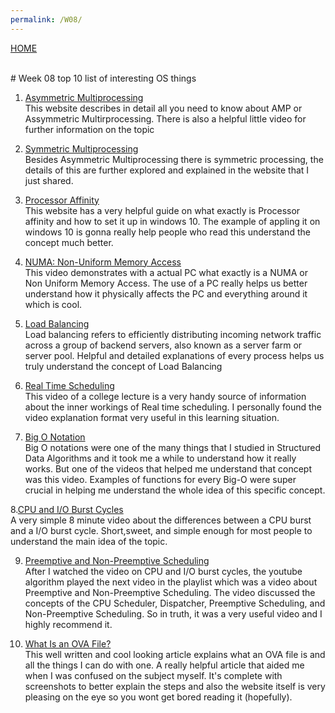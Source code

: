 ```yaml
---
permalink: /W08/
---
```

[HOME](../)

<br>
# Week 08 top 10 list of interesting OS things

1. [Asymmetric Multiprocessing](https://networkencyclopedia.com/asymmetric-multiprocessing-amp/)<br>
This website describes in detail all you need to know about AMP or Assymmetric Multirprocessing. There is also a helpful little video for further information on the topic

2. [Symmetric Multiprocessing](https://www.sciencedirect.com/topics/computer-science/symmetric-multi-processor)<br>
Besides Asymmetric Multiprocessing there is symmetric processing, the details of this are further explored and explained in the website that I just shared.
  
 
3. [Processor Affinity](https://www.thewindowsclub.com/processor-affinity-windows)<br>
This website has a very helpful guide on what exactly is Processor affinity and how to set it up in windows 10. The example of appling it on windows 10 is gonna really help people who read this understand the concept much better.

 
 4. [NUMA: Non-Uniform Memory Access](https://www.youtube.com/watch?v=M-Q02b5uvfY&ab_channel=Level1Techs)<br>
 This video demonstrates with a actual PC what exactly is a NUMA or Non Uniform Memory Access. The use of a PC really helps us better understand how it physically affects the PC and everything around it which is cool.

 5. [Load Balancing](https://www.nginx.com/resources/glossary/load-balancing/)<br>
 Load balancing refers to efficiently distributing incoming network traffic across a group of backend servers, also known as a server farm or server pool. Helpful and detailed explanations of every process helps us truly understand the concept of Load Balancing
 

 6. [Real Time Scheduling](https://www.youtube.com/watch?v=w3XjhJ7Ex1Y&ab_channel=DavidEvans)<br>
 This video of a college lecture is a very handy source of information about the inner workings of Real time scheduling. I personally found the video explanation format very useful in this learning situation.

  
 7. [Big O Notation](https://www.youtube.com/watch?v=D6xkbGLQesk)<br>
 Big O notations were one of the many things that I studied in Structured Data Algorithms and it took me a while to understand how it really works. But one of the videos that helped me understand that concept was this video. Examples of functions for every Big-O were super crucial in helping me understand the whole idea of this specific concept.
 
8.[CPU and I/O Burst Cycles](https://www.youtube.com/watch?v=pVzb3TUcDLo&ab_channel=NesoAcademy)<br>
A very simple 8 minute video about the differences between a CPU burst and a I/O burst cycle. Short,sweet, and simple enough for most people to understand the main idea of the topic.
 
  
 9. [Preemptive and Non-Preemptive Scheduling](https://www.youtube.com/watch?v=4DhFmL-6SDA&ab_channel=NesoAcademy)<br>
 After I watched the video on CPU and I/O burst cycles, the youtube algorithm played the next video in the playlist which was a video about Preemptive and Non-Preemptive Scheduling. The video discussed the concepts of the CPU Scheduler, Dispatcher, Preemptive Scheduling, and Non-Preemptive Scheduling. So in truth, it was a very useful video and I highly recommend it.

 
 
 10. [What Is an OVA File?](https://www.lifewire.com/ova-file-4144357)<br>
This well written and cool looking article explains what an OVA file is and all the things I can do with one. A really helpful article that aided me when I was confused on the subject myself. It's complete with screenshots to better explain the steps and also the website itself is very pleasing on the eye so you wont get bored reading it (hopefully).

 
 
